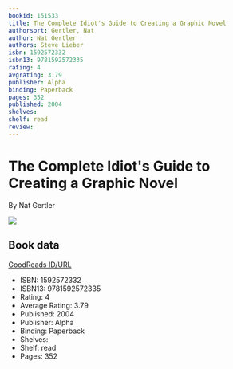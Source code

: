 ```yaml
---
bookid: 151533
title: The Complete Idiot's Guide to Creating a Graphic Novel
authorsort: Gertler, Nat
author: Nat Gertler
authors: Steve Lieber
isbn: 1592572332
isbn13: 9781592572335
rating: 4
avgrating: 3.79
publisher: Alpha
binding: Paperback
pages: 352
published: 2004
shelves: 
shelf: read
review: 
---
```


# The Complete Idiot's Guide to Creating a Graphic Novel

By Nat Gertler

![](../../1309285850l/151533.jpg)

## Book data

[GoodReads ID/URL](https://www.goodreads.com/book/show/151533)

- ISBN: 1592572332
- ISBN13: 9781592572335
- Rating: 4
- Average Rating: 3.79
- Published: 2004
- Publisher: Alpha
- Binding: Paperback
- Shelves: 
- Shelf: read
- Pages: 352

